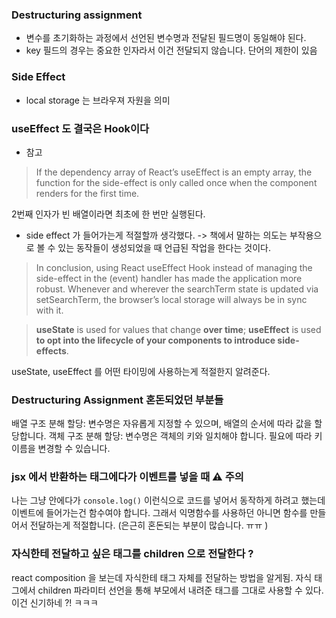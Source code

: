 ### Destructuring assignment
- 변수를 초기화하는 과정에서 선언된 변수명과 전달된 필드명이 동일해야 된다. 
- key 필드의 경우는 중요한 인자라서 이건 전달되지 않습니다. 단어의 제한이 있음

### Side Effect
- local storage 는 브라우져 자원을 의미 

### useEffect 도 결국은 Hook이다
- 참고 
> If the dependency array of React’s useEffect is an empty array, the function for the side-effect is only called once when the component renders for the first time.

2번째 인자가 빈 배열이라면 최초에 한 번만 실행된다. 

- side effect 가 들어가는게 적절할까 생각했다. -> 책에서 말하는 의도는 부작용으로 볼 수 있는 동작들이 생성되었을 때 언급된 작업을 한다는 것이다. 
> In conclusion, using React useEffect Hook instead of managing the side-effect in the (event) handler has made the application more robust. Whenever and wherever the searchTerm state is updated via setSearchTerm, the browser’s local storage will always be in sync with it.

> **useState** is used for values that change **over time**; **useEffect** is used **to opt into the lifecycle of your components to introduce side-effects**. 

useState, useEffect 를 어떤 타이밍에 사용하는게 적절한지 알려준다. 


### Destructuring Assignment 혼돈되었던 부분들 
배열 구조 분해 할당: 변수명은 자유롭게 지정할 수 있으며, 배열의 순서에 따라 값을 할당합니다.
객체 구조 분해 할당: 변수명은 객체의 키와 일치해야 합니다. 필요에 따라 키 이름을 변경할 수 있습니다.

### jsx 에서 반환하는 태그에다가 이벤트를 넣을 때 ⚠️ 주의 
나는 그냥 안에다가 `console.log()` 이런식으로 코드를 넣어서 동작하게 하려고 했는데 이벤트에 들어가는건 함수여야 합니다. 그래서 익명함수를 사용하던 아니면 함수를 만들어서 전달하는게 적절합니다. (은근히 혼돈되는 부분이 많습니다. ㅠㅠ )

### 자식한테 전달하고 싶은 태그를 children 으로 전달한다 ? 
react composition 을 보는데 자식한테 태그 자체를 전달하는 방법을 알게됨. 자식 태그에서 children 파라미터 선언을 통해 부모에서 내려준 태그를 그대로 사용할 수 있다. 이건 신기하네 ?! ㅋㅋㅋ

